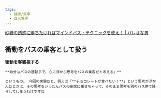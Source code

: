 ```yaml
---
tags:
  - 健康/食事
  - 自己管理
---
```

[砂糖の誘惑に勝ちたければマインドバス・テクニックを使え！ | パレオな男](https://yuchrszk.blogspot.com/2013/11/blog-post_4.html)

## 衝動をバスの乗客として扱う

**衝動を客観視する**

```
**自分はバスの運転手で、心に浮かぶ思考をバスの乗客だと考える」**  
  
というもの。 今回の実験だと、例えば「**チョコレートが食べたい！**」という思考が浮かんだときは、その思考をいったんバスの座席に乗せちゃって、そのまま思考を別のバス停で降ろしてしまうわけですね
```